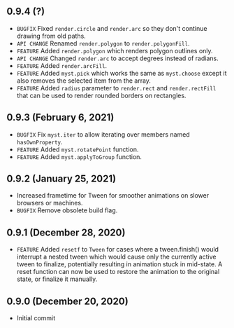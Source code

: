 ## 0.9.4 (?)
- `BUGFIX` Fixed `render.circle` and `render.arc` so they don't continue drawing from old paths.
- `API CHANGE` Renamed `render.polygon` to `render.polygonFill`.
- `FEATURE` Added `render.polygon` which renders polygon outlines only.
- `API CHANGE` Changed `render.arc` to accept degrees instead of radians.
- `FEATURE` Added `render.arcFill`.
- `FEATURE` Added `myst.pick` which works the same as `myst.choose` except it also removes the selected item from the array.
- `FEATURE` Added `radius` parameter to `render.rect` and `render.rectFill` that can be used to render rounded borders on rectangles.

## 0.9.3 (February 6, 2021)
- `BUGFIX` Fix `myst.iter` to allow iterating over members named `hasOwnProperty`.
- `FEATURE` Added `myst.rotatePoint` function.
- `FEATURE` Added `myst.applyToGroup` function.

## 0.9.2 (January 25, 2021)
- Increased frametime for Tween for smoother animations on slower browsers or machines.
- `BUGFIX` Remove obsolete build flag.

## 0.9.1 (December 28, 2020)
- `FEATURE` Added `resetf` to `Tween` for cases where a tween.finish() would interrupt a nested tween which would cause only the currently active tween to finalize, potentially resulting in animation stuck in mid-state. A reset function can now be used to restore the animation to the original state, or finalize it manually.

## 0.9.0 (December 20, 2020)
- Initial commit
